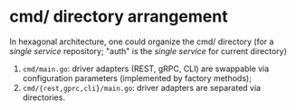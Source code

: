 # cmd/ directory arrangement

In hexagonal architecture, one could organize the cmd/ directory (for a *single service* repository; "auth" is the *single service* for current directory)
1. `cmd/main.go`: driver adapters (REST, gRPC, CLI) are swappable via configuration parameters (implemented by factory methods);
2. `cmd/{rest,gprc,cli}/main.go`: driver adapters are separated via directories.
